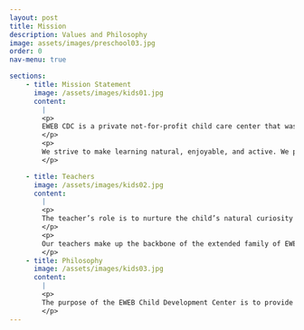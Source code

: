 ```yaml
---
layout: post
title: Mission
description: Values and Philosophy
image: assets/images/preschool03.jpg
order: 0
nav-menu: true

sections:
    - title: Mission Statement
      image: /assets/images/kids01.jpg
      content:
        |
        <p>
        EWEB CDC is a private not-for-profit child care center that was established in 1988 as center for EWEB employees and the general public. Our mission is to provide a warm, safe, and healthy environment where everyone is accepted and respected, and growth and learning are nurtured.
        </p>
        <p>
        We strive to make learning natural, enjoyable, and active. We provide materials, activities, and a physical setting that encourage children to act on their ideas and problem solve individually or in small groups.
        </p>

    - title: Teachers
      image: /assets/images/kids02.jpg
      content:
        |
        <p>
        The teacher’s role is to nurture the child’s natural curiosity and facilitate the child’s efforts to learn, develop a sense of self, and to interact with the group. Our teachers promote the needs and interests of individual children as well as the group as a whole.
        </p>
        <p>
        Our teachers make up the backbone of the extended family of EWEB CDC. We strive to attract and retain positive, sensitive staff members with training and experience in early childhood development and education. We maintain an environment in which staff is valued, respected, and supported.
        </p>
    - title: Philosophy
      image: /assets/images/kids03.jpg
      content: 
        |
        <p>
        The purpose of the EWEB Child Development Center is to provide an away-from-home child care experience that nurtures and nourishes both the individual and the group as a whole. Our program focuses on children’s developmental stages with respect to their individual levels, abilities, and interests. Additionally, children learn to cooperate and participate as a part of the group.
        </p>
---
```


